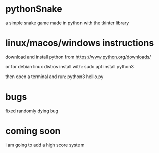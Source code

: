 # pythonSnake
a simple snake game made in python with the tkinter library
# linux/macos/windows instructions
download and install python from https://www.python.org/downloads/

or for debian linux distros install with: sudo apt install python3

then open a terminal and run: python3 helllo.py
# bugs
fixed randomly dying bug
# coming soon
i am going to add a high score system
